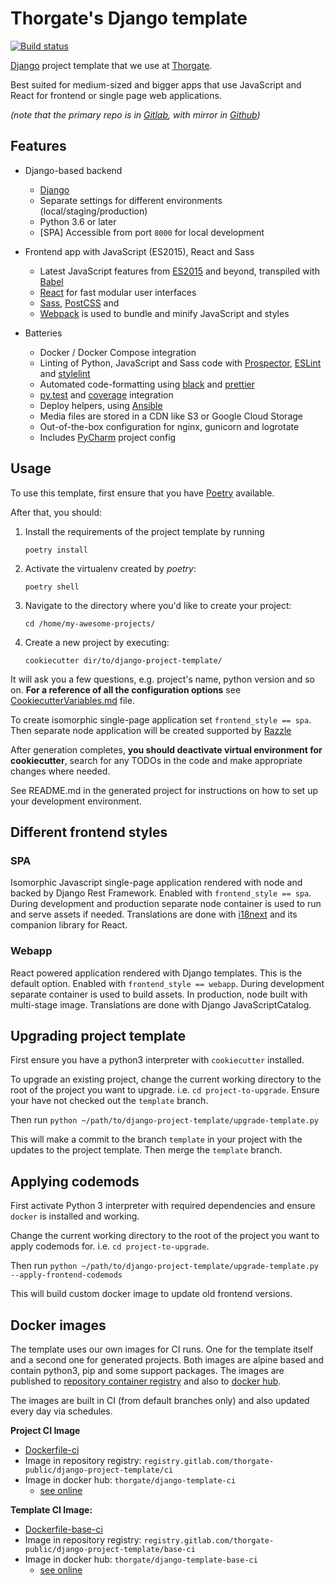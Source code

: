 # Thorgate's Django template

[![Build status](https://gitlab.com/thorgate-public/django-project-template/badges/master/pipeline.svg)](https://gitlab.com/thorgate-public/django-project-template/commits/master)

[Django](https://www.djangoproject.com/) project template that we use at [Thorgate](https://thorgate.eu).

Best suited for medium-sized and bigger apps that use JavaScript and React for frontend or single page web applications.

_(note that the primary repo is in [Gitlab](https://gitlab.com/thorgate-public/django-project-template), with mirror in [Github](https://github.com/thorgate/django-project-template))_

## Features

- Django-based backend

  - [Django](https://www.djangoproject.com/)
  - Separate settings for different environments (local/staging/production)
  - Python 3.6 or later
  - [SPA] Accessible from port `8000` for local development

- Frontend app with JavaScript (ES2015), React and Sass

  - Latest JavaScript features from [ES2015](https://babeljs.io/docs/learn-es2015/) and beyond, transpiled with
    [Babel](https://babeljs.io/)
  - [React](https://facebook.github.io/react/) for fast modular user interfaces
  - [Sass](http://sass-lang.com/), [PostCSS](http://postcss.org/) and
  - [Webpack](https://webpack.github.io/) is used to bundle and minify JavaScript and styles

- Batteries

  - Docker / Docker Compose integration
  - Linting of Python, JavaScript and Sass code with [Prospector](http://prospector.landscape.io/),
    [ESLint](http://eslint.org/) and [stylelint](https://stylelint.io/)
  - Automated code-formatting using [black](https://black.readthedocs.io) and [prettier](https://prettier.io)
  - [py.test](http://pytest.org/) and [coverage](https://coverage.readthedocs.io/) integration
  - Deploy helpers, using [Ansible](https://www.ansible.com/)
  - Media files are stored in a CDN like S3 or Google Cloud Storage
  - Out-of-the-box configuration for nginx, gunicorn and logrotate
  - Includes [PyCharm](https://www.jetbrains.com/pycharm/) project config

## Usage

To use this template, first ensure that you have
[Poetry](https://python-poetry.org/docs/) available.

After that, you should:

1. Install the requirements of the project template by running
   ```
   poetry install
   ```
2. Activate the virtualenv created by _poetry_:
   ```
   poetry shell
   ```
3. Navigate to the directory where you'd like to create your project:

   ```
   cd /home/my-awesome-projects/
   ```

4. Create a new project by executing:
   ```
   cookiecutter dir/to/django-project-template/
   ```

It will ask you a few questions, e.g. project's name, python version and so on. **For a reference of all the configuration options** see [CookiecutterVariables.md](./CookiecutterVariables.md) file.

To create isomorphic single-page application set `frontend_style == spa`. Then separate node application will be created supported by [Razzle](https://razzlejs.org/)

After generation completes, **you should deactivate virtual environment for cookiecutter**,
search for any TODOs in the code and make appropriate changes where needed.

See README.md in the generated project for instructions on how to set up your development environment.

## Different frontend styles

### SPA

Isomorphic Javascript single-page application rendered with node and backed by Django Rest Framework. Enabled with `frontend_style == spa`.
During development and production separate node container is used to run and serve assets if needed.
Translations are done with [i18next](https://www.i18next.com/) and its companion library for React.

### Webapp

React powered application rendered with Django templates. This is the default option. Enabled with `frontend_style == webapp`.
During development separate container is used to build assets. In production, node built with multi-stage image.
Translations are done with Django JavaScriptCatalog.

## Upgrading project template

First ensure you have a python3 interpreter with `cookiecutter` installed.

To upgrade an existing project, change the current working directory to the root of the project you want to upgrade. i.e. `cd project-to-upgrade`. Ensure your have not checked out the `template` branch.

Then run `python ~/path/to/django-project-template/upgrade-template.py`

This will make a commit to the branch `template` in your project with the updates to the project template. Then merge the `template` branch.

## Applying codemods

First activate Python 3 interpreter with required dependencies and ensure `docker` is installed and working.

Change the current working directory to the root of the project you want to apply codemods for. i.e. `cd project-to-upgrade`.

Then run `python ~/path/to/django-project-template/upgrade-template.py --apply-frontend-codemods`

This will build custom docker image to update old frontend versions.

## Docker images

The template uses our own images for CI runs. One for the template itself and a second one
for generated projects. Both images are alpine based and contain python3, pip and some support
packages. The images are published to [repository container registry](https://gitlab.com/thorgate-public/django-project-template/container_registry) and also to [docker hub](https://hub.docker.com/u/thorgate).

The images are built in CI (from default branches only) and also updated every day via schedules.

**Project CI Image**

- [Dockerfile-ci](./utils/Dockerfile-ci)
- Image in repository registry: `registry.gitlab.com/thorgate-public/django-project-template/ci`
- Image in docker hub: `thorgate/django-template-ci`
  - [see online](https://hub.docker.com/r/thorgate/django-template-ci)

**Template CI Image:**

- [Dockerfile-base-ci](./utils/Dockerfile-base-ci)
- Image in repository registry: `registry.gitlab.com/thorgate-public/django-project-template/base-ci`
- Image in docker hub: `thorgate/django-template-base-ci`
  - [see online](https://hub.docker.com/r/thorgate/django-template-base-ci)
